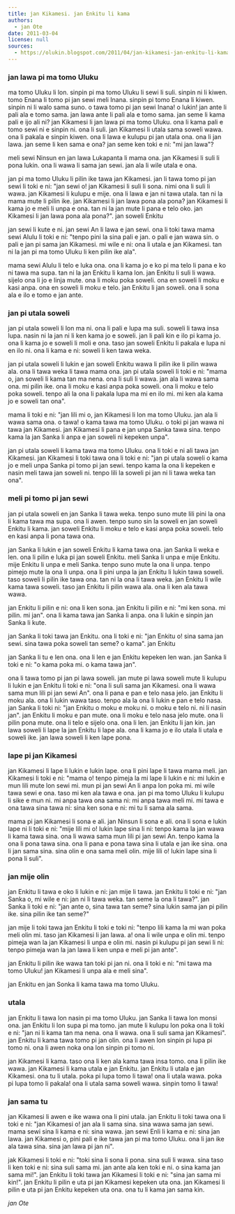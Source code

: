 ```yaml
---
title: jan Kikamesi. jan Enkitu li kama
authors:
  - jan Ote
date: 2011-03-04
license: null
sources:
  - https://olukin.blogspot.com/2011/04/jan-kikamesi-jan-enkitu-li-kama.html
---
```


### jan lawa pi ma tomo Uluku

ma tomo Uluku li lon. sinpin pi ma tomo Uluku li sewi li suli. sinpin ni li kiwen. tomo Enana li tomo pi jan sewi meli Inana. sinpin pi tomo Enana li kiwen. sinpin ni li walo sama suno. o tawa tomo pi jan sewi Inana! o lukin! jan ante li pali ala e tomo sama. jan lawa ante li pali ala e tomo sama. jan seme li kama pali e ijo ali ni? jan Kikamesi li jan lawa pi ma tomo Uluku. ona li kama pali e tomo sewi ni e sinpin ni. ona li suli. jan Kikamesi li utala sama soweli wawa. ona li pakala e sinpin kiwen. ona li lawa e kulupu pi jan utala ona. ona li jan lawa. jan seme li ken sama e ona? jan seme ken toki e ni: "mi jan lawa"?

meli sewi Ninsun en jan lawa Lukapanta li mama ona. jan Kikamesi li suli li pona lukin. ona li wawa li sama jan sewi. jan ala li wile utala e ona.

jan pi ma tomo Uluku li pilin ike tawa jan Kikamesi. jan li tawa tomo pi jan sewi li toki e ni: "jan sewi o! jan Kikamesi li suli li sona. nimi ona li suli li wawa. jan Kikamesi li kulupu e mije. ona li lawa e jan ni tawa utala. tan ni la mama mute li pilin ike. jan Kikamesi li jan lawa pona ala pona? jan Kikamesi li kama jo e meli li unpa e ona. tan ni la jan mute li pana e telo oko. jan Kikamesi li jan lawa pona ala pona?".
jan soweli Enkitu

jan sewi li kute e ni. jan sewi An li lawa e jan sewi. ona li toki tawa mama sewi Alulu li toki e ni: "tenpo pini la sina pali e jan. o pali e jan wawa sin. o pali e jan pi sama jan Kikamesi. mi wile e ni: ona li utala e jan Kikamesi. tan ni la jan pi ma tomo Uluku li ken pilin ike ala".

mama sewi Alulu li telo e luka ona. ona li kama jo e ko pi ma telo li pana e ko ni tawa ma supa. tan ni la jan Enkitu li kama lon. jan Enkitu li suli li wawa. sijelo ona li jo e linja mute. ona li moku poka soweli. ona en soweli li moku e kasi anpa. ona en soweli li moku e telo. jan Enkitu li jan soweli. ona li sona ala e ilo e tomo e jan ante.

### jan pi utala soweli

jan pi utala soweli li lon ma ni. ona li pali e lupa ma suli. soweli li tawa insa lupa. nasin ni la jan ni li ken kama jo e soweli. jan li pali kin e ilo pi kama jo. ona li kama jo e soweli li moli e ona. taso jan soweli Enkitu li pakala e lupa ni en ilo ni. ona li kama e ni: soweli li ken tawa weka.

jan pi utala soweli li lukin e jan soweli Enkitu wawa li pilin ike li pilin wawa ala. ona li tawa weka li tawa mama ona. jan pi utala soweli li toki e ni: "mama o, jan soweli li kama tan ma nena. ona li suli li wawa. jan ala li wawa sama ona. mi pilin ike. ona li moku e kasi anpa poka soweli. ona li moku e telo poka soweli. tenpo ali la ona li pakala lupa ma mi en ilo mi. mi ken ala kama jo e soweli tan ona".

mama li toki e ni: "jan lili mi o, jan Kikamesi li lon ma tomo Uluku. jan ala li wawa sama ona. o tawa! o kama tawa ma tomo Uluku. o toki pi jan wawa ni tawa jan Kikamesi. jan Kikamesi li pana e jan unpa Sanka tawa sina. tenpo kama la jan Sanka li anpa e jan soweli ni kepeken unpa".

jan pi utala soweli li kama tawa ma tomo Uluku. ona li toki e ni ali tawa jan Kikamesi. jan Kikamesi li toki tawa ona li toki e ni: "jan pi utala soweli o kama jo e meli unpa Sanka pi tomo pi jan sewi. tenpo kama la ona li kepeken e nasin meli tawa jan soweli ni. tenpo lili la soweli pi jan ni li tawa weka tan ona".

### meli pi tomo pi jan sewi

jan pi utala soweli en jan Sanka li tawa weka. tenpo suno mute lili pini la ona li kama tawa ma supa. ona li awen. tenpo suno sin la soweli en jan soweli Enkitu li kama. jan soweli Enkitu li moku e telo e kasi anpa poka soweli. telo en kasi anpa li pona tawa ona.

jan Sanka li lukin e jan soweli Enkitu li kama tawa ona. jan Sanka li weka e len. ona li pilin e luka pi jan soweli Enkitu. meli Sanka li unpa e mije Enkitu. mije Enkitu li unpa e meli Sanka. tenpo suno mute la ona li unpa. tenpo pimejo mute la ona li unpa. ona li pini unpa la jan Enkitu li lukin tawa soweli. taso soweli li pilin ike tawa ona. tan ni la ona li tawa weka. jan Enkitu li wile kama tawa soweli. taso jan Enkitu li pilin wawa ala. ona li ken ala tawa wawa.

jan Enkitu li pilin e ni: ona li ken sona. jan Enkitu li pilin e ni: "mi ken sona. mi pilin. mi jan". ona li kama tawa jan Sanka li anpa. ona li lukin e sinpin jan Sanka li kute.

jan Sanka li toki tawa jan Enkitu. ona li toki e ni: "jan Enkitu o! sina sama jan sewi. sina tawa poka soweli tan seme? o kama".
jan Enkitu

jan Sanka li tu e len ona. ona li len e jan Enkitu kepeken len wan. jan Sanka li toki e ni: "o kama poka mi. o kama tawa jan".

ona li tawa tomo pi jan pi lawa soweli. jan mute pi lawa soweli mute li kulupu li lukin e jan Enkitu li toki e ni: "ona li suli sama jan Kikamesi. ona li wawa sama mun lili pi jan sewi An". ona li pana e pan e telo nasa jelo. jan Enkitu li moku ala. ona li lukin wawa taso. tenpo ala la ona li lukin e pan e telo nasa. jan Sanka li toki ni: "jan Enkitu o moku e moku ni. o moku e telo ni. ni li nasin jan". jan Enkitu li moku e pan mute. ona li moku e telo nasa jelo mute. ona li pilin pona mute. ona li telo e sijelo ona. ona li len. jan Enkitu li jan kin. jan lawa soweli li lape la jan Enkitu li lape ala. ona li kama jo e ilo utala li utala e soweli ike. jan lawa soweli li ken lape pona.

### lape pi jan Kikamesi

jan Kikamesi li lape li lukin e lukin lape. ona li pini lape li tawa mama meli. jan Kikamesi li toki e ni: "mama o! tenpo pimeja la mi lape li lukin e ni: mi lukin e mun lili mute lon sewi mi. mun pi jan sewi An li anpa lon poka mi. mi wile tawa sewi e ona. taso mi ken ala tawa e ona. jan pi ma tomo Uluku li kulupu li sike e mun ni. mi anpa tawa ona sama ni: mi anpa tawa meli mi. mi tawa e ona tawa sina tawa ni: sina ken sona e ni: mi tu li sama ala sama.

mama pi jan Kikamesi li sona e ali. jan Ninsun li sona e ali. ona li sona e lukin lape ni li toki e ni: "mije lili mi o! lukin lape sina li ni: tenpo kama la jan wawa li kama tawa sina. ona li wawa sama mun lili pi jan sewi An. tenpo kama la ona li pona tawa sina. ona li pana e pona tawa sina li utala e jan ike sina. ona li jan sama sina. sina olin e ona sama meli olin. mije lili o! lukin lape sina li pona li suli".

### jan mije olin

jan Enkitu li tawa e oko li lukin e ni: jan mije li tawa. jan Enkitu li toki e ni: "jan Sanka o, mi wile e ni: jan ni li tawa weka. tan seme la ona li tawa?". jan Sanka li toki e ni: "jan ante o, sina tawa tan seme? sina lukin sama jan pi pilin ike. sina pilin ike tan seme?"

jan mije li toki tawa jan Enkitu li toki e toki ni: "tenpo lili kama la mi wan poka meli olin mi. taso jan Kikamesi li jan lawa. a! ona li wile unpa e olin mi. tenpo pimeja wan la jan Kikamesi li unpa e olin mi. nasin pi kulupu pi jan sewi li ni: tenpo pimeja wan la jan lawa li ken unpa e meli pi jan ante".

jan Enkitu li pilin ike wawa tan toki pi jan ni. ona li toki e ni: "mi tawa ma tomo Uluku! jan Kikamesi li unpa ala e meli sina".

jan Enkitu en jan Sonka li kama tawa ma tomo Uluku.

### utala

jan Enkitu li tawa lon nasin pi ma tomo Uluku. jan Sanka li tawa lon monsi ona. jan Enkitu li lon supa pi ma tomo. jan mute li kulupu lon poka ona li toki e ni: "jan ni li kama tan ma nena. ona li wawa. ona li suli sama jan Kikamesi". jan Enkitu li kama tawa tomo pi jan olin. ona li awen lon sinpin pi lupa pi tomo ni. ona li awen noka ona lon sinpin pi tomo ni.

jan Kikamesi li kama. taso ona li ken ala kama tawa insa tomo. ona li pilin ike wawa. jan Kikamesi li kama utala e jan Enkitu. jan Enkitu li utala e jan Kikamesi. ona tu li utala. poka pi lupa tomo li tawa! ona li utala wawa. poka pi lupa tomo li pakala! ona li utala sama soweli wawa. sinpin tomo li tawa!

### jan sama tu

jan Kikamesi li awen e ike wawa ona li pini utala. jan Enkitu li toki tawa ona li toki e ni: "jan Kikamesi o! jan ala li sama sina. sina wawa sama jan sewi. mama sewi sina li kama e ni: sina wawa. jan sewi Enli li kama e ni: sina jan lawa. jan Kikamesi o, pini pali e ike tawa jan pi ma tomo Uluku. ona li jan ike ala tawa sina. sina jan lawa pi jan ni".

jak Kikamesi li toki e ni: "toki sina li sona li pona. sina suli li wawa. sina taso li ken toki e ni: sina suli sama mi. jan ante ala ken toki e ni. o sina kama jan sama mi!". jan Enkitu li toki tawa jan Kikamesi li toki e ni: "sina jan sama mi kin!". jan Enkitu li pilin e uta pi jan Kikamesi kepeken uta ona. jan Kikamesi li pilin e uta pi jan Enkitu kepeken uta ona. ona tu li kama jan sama kin.

*jan Ote*